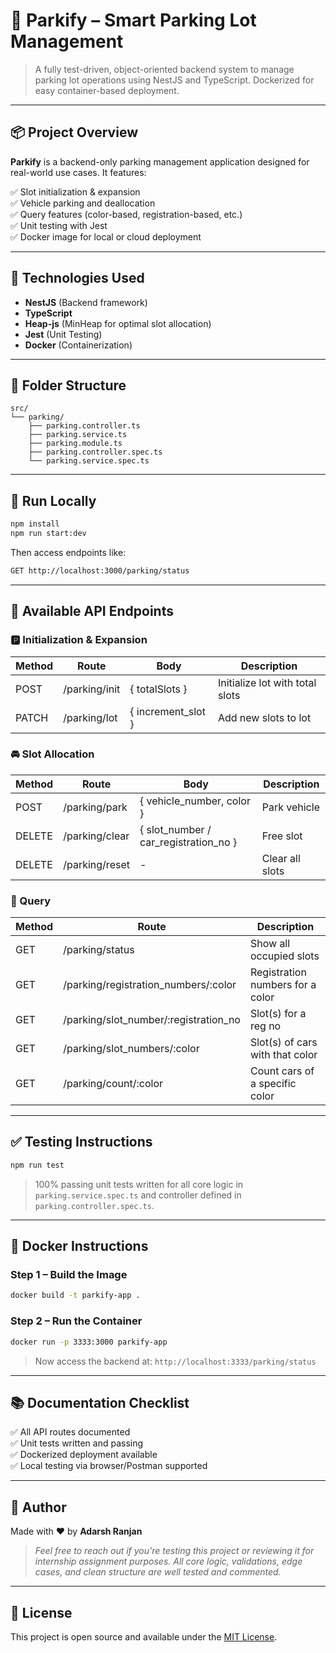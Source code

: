 # 🚗 Parkify – Smart Parking Lot Management

> A fully test-driven, object-oriented backend system to manage parking lot operations using NestJS and TypeScript. Dockerized for easy container-based deployment.

---

## 📦 Project Overview

**Parkify** is a backend-only parking management application designed for real-world use cases. It features:

✅ Slot initialization & expansion  
✅ Vehicle parking and deallocation  
✅ Query features (color-based, registration-based, etc.)  
✅ Unit testing with Jest  
✅ Docker image for local or cloud deployment

---

## 🚀 Technologies Used

- **NestJS** (Backend framework)
- **TypeScript**
- **Heap-js** (MinHeap for optimal slot allocation)
- **Jest** (Unit Testing)
- **Docker** (Containerization)

---

## 📁 Folder Structure

```
src/
└── parking/
    ├── parking.controller.ts
    ├── parking.service.ts
    ├── parking.module.ts
    ├── parking.controller.spec.ts
    └── parking.service.spec.ts
```

---

## 🧪 Run Locally

```bash
npm install
npm run start:dev
```

Then access endpoints like:
```bash
GET http://localhost:3000/parking/status
```

---

## 📌 Available API Endpoints

### 🅿️ Initialization & Expansion
| Method | Route             | Body                       | Description                         |
|--------|-------------------|----------------------------|-------------------------------------|
| POST   | /parking/init     | { totalSlots }             | Initialize lot with total slots     |
| PATCH  | /parking/lot      | { increment_slot }         | Add new slots to lot                |

### 🚘 Slot Allocation
| Method | Route              | Body                                 | Description                     |
|--------|--------------------|--------------------------------------|---------------------------------|
| POST   | /parking/park      | { vehicle_number, color }            | Park vehicle                    |
| DELETE | /parking/clear     | { slot_number / car_registration_no }| Free slot                       |
| DELETE | /parking/reset     | -                                    | Clear all slots                |

### 🔎 Query
| Method | Route                                      | Description                                  |
|--------|--------------------------------------------|----------------------------------------------|
| GET    | /parking/status                            | Show all occupied slots                      |
| GET    | /parking/registration_numbers/:color       | Registration numbers for a color             |
| GET    | /parking/slot_number/:registration_no      | Slot(s) for a reg no                         |
| GET    | /parking/slot_numbers/:color               | Slot(s) of cars with that color              |
| GET    | /parking/count/:color                      | Count cars of a specific color               |

---

## ✅ Testing Instructions

```bash
npm run test
```

> 100% passing unit tests written for all core logic in `parking.service.spec.ts` and controller defined in `parking.controller.spec.ts`.

---

## 🐳 Docker Instructions

### Step 1 – Build the Image
```bash
docker build -t parkify-app .
```

### Step 2 – Run the Container
```bash
docker run -p 3333:3000 parkify-app
```

> Now access the backend at: `http://localhost:3333/parking/status`

---

## 📚 Documentation Checklist

✅ All API routes documented  
✅ Unit tests written and passing  
✅ Dockerized deployment available  
✅ Local testing via browser/Postman supported

---

## 🙌 Author

Made with ❤️ by **Adarsh Ranjan**

> *Feel free to reach out if you're testing this project or reviewing it for internship assignment purposes. All core logic, validations, edge cases, and clean structure are well tested and commented.*

---

## 🪪 License

This project is open source and available under the [MIT License](https://opensource.org/licenses/MIT).
